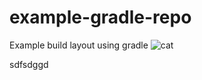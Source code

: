 # example-gradle-repo
Example build layout using gradle ![cat](https://lh3.googleusercontent.com/proxy/0z_lxnuQp0EBcqp8wwie7ABwXDLcAZuFUM4P95rhuzUy6IOquM3ZvLcfzBkagaWQuU5IFtvXMYOkg2gdJFCkVSfLjJAa8AG1mOXtjy-gKcEME988m8XRjdN-)



sdfsdggd

